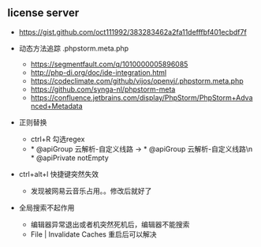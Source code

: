 ## license server
* https://gist.github.com/oct111992/383283462a2fa11defffbf401ecbdf7f

* 动态方法追踪 .phpstorm.meta.php
    * https://segmentfault.com/q/1010000005896085
    * http://php-di.org/doc/ide-integration.html
    * https://codeclimate.com/github/vijos/openvj/.phpstorm.meta.php
    * https://github.com/synga-nl/phpstorm-meta
    * https://confluence.jetbrains.com/display/PhpStorm/PhpStorm+Advanced+Metadata
    
    
* 正则替换
    * ctrl+R 勾选regex
    * \* @apiGroup 云解析-自定义线路 -> \* @apiGroup 云解析-自定义线路\n     * @apiPrivate notEmpty
    
    
* ctrl+alt+l 快捷键突然失效
    * 发现被网易云音乐占用。。修改后就好了
    
* 全局搜索不起作用
    * 编辑器异常退出或者机突然死机后，编辑器不能搜索
    * File | Invalidate Caches 重启后可以解决
    